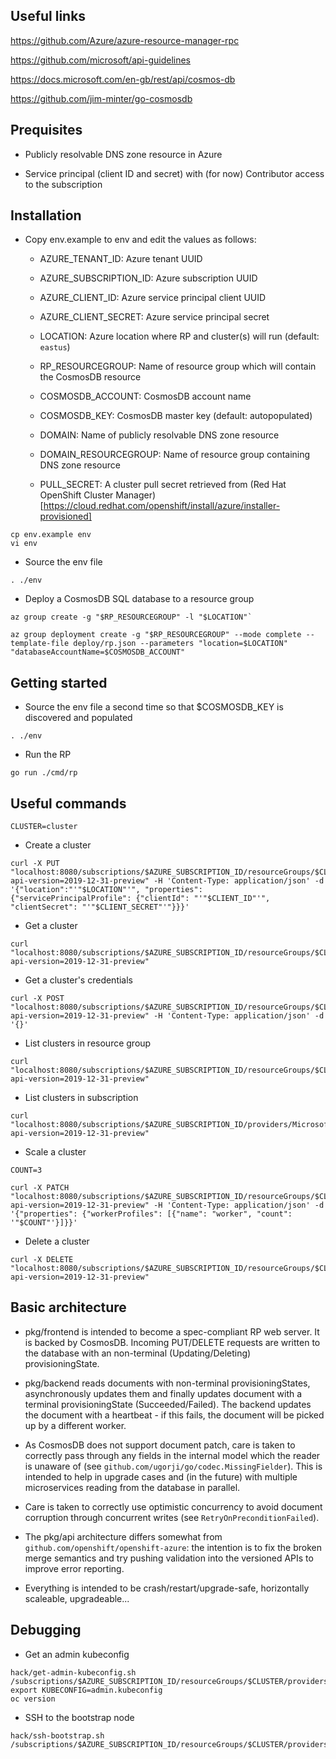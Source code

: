 ## Useful links

https://github.com/Azure/azure-resource-manager-rpc

https://github.com/microsoft/api-guidelines

https://docs.microsoft.com/en-gb/rest/api/cosmos-db

https://github.com/jim-minter/go-cosmosdb

## Prequisites

* Publicly resolvable DNS zone resource in Azure

* Service principal (client ID and secret) with (for now) Contributor access to
  the subscription

## Installation

* Copy env.example to env and edit the values as follows:

  * AZURE_TENANT_ID:       Azure tenant UUID
  * AZURE_SUBSCRIPTION_ID: Azure subscription UUID
  * AZURE_CLIENT_ID:       Azure service principal client UUID
  * AZURE_CLIENT_SECRET:   Azure service principal secret

  * LOCATION:              Azure location where RP and cluster(s) will run (default: `eastus`)

  * RP_RESOURCEGROUP:      Name of resource group which will contain the CosmosDB resource
  * COSMOSDB_ACCOUNT:      CosmosDB account name
  * COSMOSDB_KEY:          CosmosDB master key (default: autopopulated)

  * DOMAIN:                Name of publicly resolvable DNS zone resource
  * DOMAIN_RESOURCEGROUP:  Name of resource group containing DNS zone resource

  * PULL_SECRET:           A cluster pull secret retrieved from (Red Hat OpenShift Cluster Manager)[https://cloud.redhat.com/openshift/install/azure/installer-provisioned]

```
cp env.example env
vi env
```

* Source the env file

```
. ./env
```

* Deploy a CosmosDB SQL database to a resource group

```
az group create -g "$RP_RESOURCEGROUP" -l "$LOCATION"`

az group deployment create -g "$RP_RESOURCEGROUP" --mode complete --template-file deploy/rp.json --parameters "location=$LOCATION" "databaseAccountName=$COSMOSDB_ACCOUNT"
```

## Getting started

* Source the env file a second time so that $COSMOSDB_KEY is discovered and
  populated

```
. ./env
```

* Run the RP

```
go run ./cmd/rp
```

## Useful commands

```
CLUSTER=cluster
```

* Create a cluster

```
curl -X PUT "localhost:8080/subscriptions/$AZURE_SUBSCRIPTION_ID/resourceGroups/$CLUSTER/providers/Microsoft.RedHatOpenShift/OpenShiftClusters/$CLUSTER?api-version=2019-12-31-preview" -H 'Content-Type: application/json' -d '{"location":"'"$LOCATION"'", "properties": {"servicePrincipalProfile": {"clientId": "'"$CLIENT_ID"'", "clientSecret": "'"$CLIENT_SECRET"'"}}}'
```

* Get a cluster

```
curl "localhost:8080/subscriptions/$AZURE_SUBSCRIPTION_ID/resourceGroups/$CLUSTER/providers/Microsoft.RedHatOpenShift/OpenShiftClusters/$CLUSTER?api-version=2019-12-31-preview"
```

* Get a cluster's credentials

```
curl -X POST "localhost:8080/subscriptions/$AZURE_SUBSCRIPTION_ID/resourceGroups/$CLUSTER/providers/Microsoft.RedHatOpenShift/OpenShiftClusters/$CLUSTER/credentials?api-version=2019-12-31-preview" -H 'Content-Type: application/json' -d '{}'
```

* List clusters in resource group

```
curl "localhost:8080/subscriptions/$AZURE_SUBSCRIPTION_ID/resourceGroups/$CLUSTER/providers/Microsoft.RedHatOpenShift/OpenShiftClusters?api-version=2019-12-31-preview"
```

* List clusters in subscription

```
curl "localhost:8080/subscriptions/$AZURE_SUBSCRIPTION_ID/providers/Microsoft.RedHatOpenShift/OpenShiftClusters?api-version=2019-12-31-preview"
```

* Scale a cluster

```
COUNT=3

curl -X PATCH "localhost:8080/subscriptions/$AZURE_SUBSCRIPTION_ID/resourceGroups/$CLUSTER/providers/Microsoft.RedHatOpenShift/OpenShiftClusters/$CLUSTER?api-version=2019-12-31-preview" -H 'Content-Type: application/json' -d '{"properties": {"workerProfiles": [{"name": "worker", "count": '"$COUNT"'}]}}'
```

* Delete a cluster

```
curl -X DELETE "localhost:8080/subscriptions/$AZURE_SUBSCRIPTION_ID/resourceGroups/$CLUSTER/providers/Microsoft.RedHatOpenShift/OpenShiftClusters/$CLUSTER?api-version=2019-12-31-preview"
```

## Basic architecture

* pkg/frontend is intended to become a spec-compliant RP web server.  It is
  backed by CosmosDB.  Incoming PUT/DELETE requests are written to the database
  with an non-terminal (Updating/Deleting) provisioningState.

* pkg/backend reads documents with non-terminal provisioningStates,
  asynchronously updates them and finally updates document with a terminal
  provisioningState (Succeeded/Failed).  The backend updates the document with a
  heartbeat - if this fails, the document will be picked up by a different
  worker.

* As CosmosDB does not support document patch, care is taken to correctly pass
  through any fields in the internal model which the reader is unaware of (see
  `github.com/ugorji/go/codec.MissingFielder`).  This is intended to help in
  upgrade cases and (in the future) with multiple microservices reading from the
  database in parallel.

* Care is taken to correctly use optimistic concurrency to avoid document
  corruption through concurrent writes (see `RetryOnPreconditionFailed`).

* The pkg/api architecture differs somewhat from
  `github.com/openshift/openshift-azure`: the intention is to fix the broken
  merge semantics and try pushing validation into the versioned APIs to improve
  error reporting.

* Everything is intended to be crash/restart/upgrade-safe, horizontally
  scaleable, upgradeable...

## Debugging

* Get an admin kubeconfig

```
hack/get-admin-kubeconfig.sh /subscriptions/$AZURE_SUBSCRIPTION_ID/resourceGroups/$CLUSTER/providers/Microsoft.RedHatOpenShift/OpenShiftClusters/$CLUSTER
export KUBECONFIG=admin.kubeconfig
oc version
```

* SSH to the bootstrap node

```
hack/ssh-bootstrap.sh /subscriptions/$AZURE_SUBSCRIPTION_ID/resourceGroups/$CLUSTER/providers/Microsoft.RedHatOpenShift/OpenShiftClusters/$CLUSTER
```
